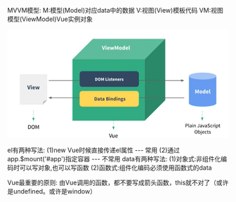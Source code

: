 MVVM模型:
        M:模型(Model)对应data中的数据
        V:视图(View)模板代码
        VM:视图模型(ViewModel)Vue实例对象

![1625197363436](1625197363436.png)


el有两种写法:
        (1)new Vue时候直接传递el属性    ---     常用
        (2)通过app.$mount('#app')指定容器       ---     不常用
data有两种写法:
        (1)对象式:非组件化编码时可以写对象,也可以写函数
        (2)函数式:组件化编码必须使用函数式的data

Vue最重要的原则:
        由Vue调用的函数，都不要写成箭头函数，this就不对了（或许是undefined。或许是window）
